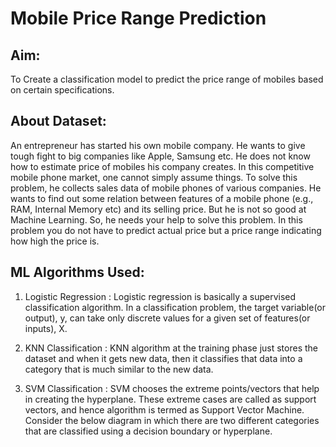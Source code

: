 # Mobile Price Range Prediction
## Aim:
To Create a classification model to predict the price range of mobiles based on certain specifications.
## About Dataset:
An entrepreneur has started his own mobile company. He wants to give tough fight to big companies like Apple, Samsung etc. He does not know how to estimate price of mobiles his company creates. In this competitive mobile phone market, one cannot simply assume things. To solve this problem, he collects sales data of mobile phones of various companies. He wants to find out some relation between features of a mobile phone (e.g., RAM, Internal Memory etc) and its selling price. But he is not so good at Machine Learning. So, he needs your help to solve this problem. In this problem you do not have to predict actual price but a price range indicating how high the price is.
## ML Algorithms Used:
1. Logistic Regression : Logistic regression is basically a supervised classification algorithm. In a classification problem, the target variable(or output), y, can take only discrete values for a given set of features(or inputs), X.
 
2. KNN Classification : KNN algorithm at the training phase just stores the dataset and when it gets new data, then it classifies that data into a category that is much similar to the new data.

3. SVM Classification : SVM chooses the extreme points/vectors that help in creating the hyperplane. These extreme cases are called as support vectors, and hence algorithm is termed as Support Vector Machine. Consider the below diagram in which there are two different categories that are classified using a decision boundary or hyperplane.

